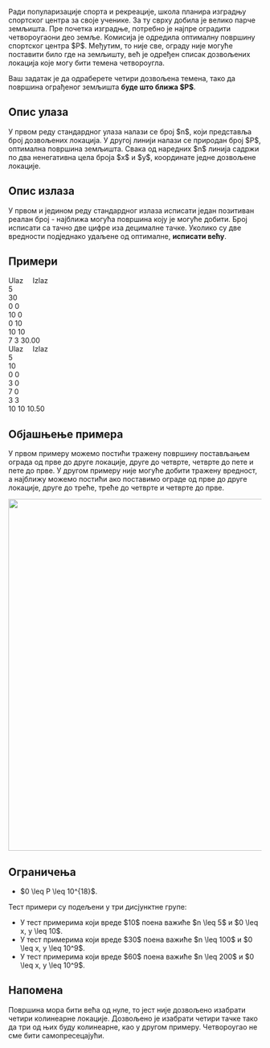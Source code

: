 Ради популаризације спорта и рекреације, школа планира изградњу спортског центра за своје ученике. За ту сврху добила је велико парче земљишта. Пре почетка изградње, потребно је најпре оградити четвороугаони део земље. Комисија је одредила оптималну површину спортског центра \$P\$. Међутим, то није све, ограду није могуће поставити било где на земљишту, већ је одређен списак дозвољених локација које могу бити темена четвороугла.

Ваш задатак је да одраберете четири дозвољена темена, тако да површина ограђеног земљишта **буде што ближа \$P\$**. 

## Опис улаза
У првом реду стандардног улаза налази се број \$n\$, који представља број дозвољених локација. У другој линији налази се природан број \$P\$, оптимална површина земљишта. Свака од наредних \$n\$ линија садржи по два ненегативна цела броја \$x\$ и \$y\$, координате једне дозвољене локације.

## Опис излаза
У првом и једином реду стандардног излаза исписати један позитиван реалан број - најближа могућа површина коју је могуће добити. Број исписати са тачно две цифре иза децималне тачке. Уколико су две вредности подједнако удаљене од оптималне, **исписати већу**.

## Примери
<div class="col-md-12">
    <div class="panel panel-default">
        <div class="panel-heading">
            <span class="pull-left" style="width: 48%;">Ulaz</span>
            <span style="padding-left: 15px;">Izlaz</span>
        </div>
        <div class="panel-body">
            <span class="pull-left exampleinput">
                5<br/>
                30<br/>
                0 0<br/>
                10 0<br/>
                0 10<br/>
                10 10<br/>
                7 3
            </span>
            <span class="exampleoutput">
                30.00
            </span>
        </div>
    </div>
</div>

<div class="col-md-12">
    <div class="panel panel-default">
        <div class="panel-heading">
            <span class="pull-left" style="width: 48%;">Ulaz</span>
            <span style="padding-left: 15px;">Izlaz</span>
        </div>
        <div class="panel-body">
            <span class="pull-left exampleinput">
                5<br/>
                10<br/>
                0 0<br/>
                3 0<br/>
                7 0<br/>
                3 3<br/>
                10 10
            </span>
            <span class="exampleoutput">
                10.50
            </span>
        </div>
    </div>
</div>

## Објашњење примера
У првом примеру можемо постићи тражену површину постављањем ограда од прве до друге локације, друге до четврте, четврте до пете и пете до прве. У другом примеру није могуће добити тражену вредност, а најближу можемо постићи ако поставимо ограде од прве до друге локације, друге до треће, треће до четврте и четврте  до прве.

<img src="http://takprog.petlja.org/resources/img_sportski_centar.png" width="700" />

## Ограничења
* \$0 \leq P \leq 10^{18}\$.

Тест примери су подељени у три дисјунктне групе:
* У тест примерима који вреде \$10\$ поена важиће \$n \leq 5\$ и \$0 \leq x, y \leq 10\$.
* У тест примерима који вреде \$30\$ поена важиће \$n \leq 100\$ и \$0 \leq x, y \leq 10^9\$.
* У тест примерима који вреде \$60\$ поена важиће \$n \leq 200\$ и \$0 \leq x, y \leq 10^9\$.

## Напомена
Површина мора бити већа од нуле, то јест није дозвољено изабрати четири колинеарне локације. Дозвољено је изабрати четири тачке тако да три од њих буду колинеарне, као у другом примеру. Четвороугао не сме бити самопресецајући.
